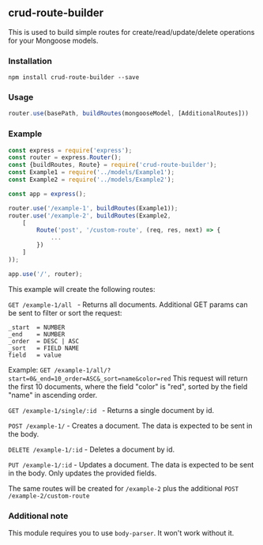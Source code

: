 ## crud-route-builder
This is used to build simple routes for create/read/update/delete operations for your Mongoose models.

### Installation
``npm install crud-route-builder --save``

### Usage

```js
router.use(basePath, buildRoutes(mongooseModel, [AdditionalRoutes]))
```

### Example

```js
const express = require('express');
const router = express.Router();
const {buildRoutes, Route} = require('crud-route-builder');
const Example1 = require('../models/Example1');
const Example2 = require('../models/Example2');

const app = express();

router.use('/example-1', buildRoutes(Example1));
router.use('/example-2', buildRoutes(Example2,
    [
        Route('post', '/custom-route', (req, res, next) => {
            ...
        })
    ]
));

app.use('/', router);
```

This example will create the following routes:

``GET /example-1/all `` - Returns all documents. Additional GET params can be sent to filter or sort the request:

    _start  = NUMBER
    _end    = NUMBER
    _order  = DESC | ASC    
    _sort   = FIELD NAME    
    field   = value
    
Example: `GET /example-1/all/?start=0&_end=10_order=ASC&_sort=name&color=red` 
This request will return the first 10 documents, where the field "color" is "red", 
sorted by the field "name" in ascending order.

``GET /example-1/single/:id `` - Returns a single document by id.

``POST /example-1/`` - Creates a document. The data is expected to be sent in the body. 

``DELETE /example-1/:id`` - Deletes a document by id.

``PUT /example-1/:id`` - Updates a document. The data is expected to be sent in the body. Only updates the provided fields.

The same routes will be created for `/example-2` plus the additional `POST /example-2/custom-route`

### Additional note

This module requires you to use `body-parser`. It won't work without it.
